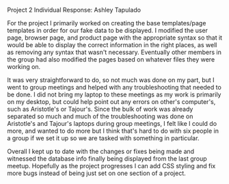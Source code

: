 Project 2 Individual Response: Ashley Tapulado

For the project I primarily worked on creating the base templates/page templates in order for our fake data to be displayed. I modified the user page, browser page, and product page with the appropriate syntax so that it would be able to display the correct information in the right places, as well as removing any syntax that wasn't necessary. Eventually other members in the group had also modified the pages based on whatever files they were working on.

It was very straightforward to do, so not much was done on my part, but I went to group meetings and helped with any troubleshooting that needed to be done.  I did not bring my laptop to these meetings as my work is primarily on my desktop, but could help point out any errors on other's computer's, such as Aristotle's or Tajour's. Since the bulk of work was already separated so much and much of the troubleshooting was done on Aristotle's and Tajour's laptops during group meetings, I felt like I could do more, and wanted to do more but I think that's hard to do with six people in a group if we set it up so we are tasked with something in particular.

Overall I kept up to date with the changes or fixes being made and witnessed the database info finally being displayed from the last group meetup. Hopefully as the project progresses I can add CSS styling and fix more bugs instead of being just set on one section of a project.



